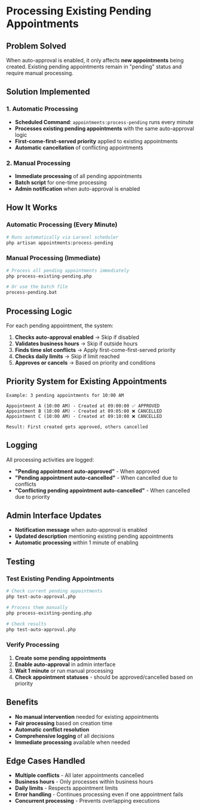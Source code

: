 # Processing Existing Pending Appointments

## Problem Solved

When auto-approval is enabled, it only affects **new appointments** being created. Existing pending appointments remain in "pending" status and require manual processing.

## Solution Implemented

### 1. **Automatic Processing**
- **Scheduled Command**: `appointments:process-pending` runs every minute
- **Processes existing pending appointments** with the same auto-approval logic
- **First-come-first-served priority** applied to existing appointments
- **Automatic cancellation** of conflicting appointments

### 2. **Manual Processing**
- **Immediate processing** of all pending appointments
- **Batch script** for one-time processing
- **Admin notification** when auto-approval is enabled

## How It Works

### Automatic Processing (Every Minute)
```bash
# Runs automatically via Laravel scheduler
php artisan appointments:process-pending
```

### Manual Processing (Immediate)
```bash
# Process all pending appointments immediately
php process-existing-pending.php

# Or use the batch file
process-pending.bat
```

## Processing Logic

For each pending appointment, the system:

1. **Checks auto-approval enabled** → Skip if disabled
2. **Validates business hours** → Skip if outside hours
3. **Finds time slot conflicts** → Apply first-come-first-served priority
4. **Checks daily limits** → Skip if limit reached
5. **Approves or cancels** → Based on priority and conditions

## Priority System for Existing Appointments

```
Example: 3 pending appointments for 10:00 AM

Appointment A (10:00 AM) - Created at 09:00:00 ✅ APPROVED
Appointment B (10:00 AM) - Created at 09:05:00 ❌ CANCELLED
Appointment C (10:00 AM) - Created at 09:10:00 ❌ CANCELLED

Result: First created gets approved, others cancelled
```

## Logging

All processing activities are logged:

- **"Pending appointment auto-approved"** - When approved
- **"Pending appointment auto-cancelled"** - When cancelled due to conflicts
- **"Conflicting pending appointment auto-cancelled"** - When cancelled due to priority

## Admin Interface Updates

- **Notification message** when auto-approval is enabled
- **Updated description** mentioning existing pending appointments
- **Automatic processing** within 1 minute of enabling

## Testing

### Test Existing Pending Appointments
```bash
# Check current pending appointments
php test-auto-approval.php

# Process them manually
php process-existing-pending.php

# Check results
php test-auto-approval.php
```

### Verify Processing
1. **Create some pending appointments**
2. **Enable auto-approval** in admin interface
3. **Wait 1 minute** or run manual processing
4. **Check appointment statuses** - should be approved/cancelled based on priority

## Benefits

- **No manual intervention** needed for existing appointments
- **Fair processing** based on creation time
- **Automatic conflict resolution** 
- **Comprehensive logging** of all decisions
- **Immediate processing** available when needed

## Edge Cases Handled

- **Multiple conflicts** - All later appointments cancelled
- **Business hours** - Only processes within business hours
- **Daily limits** - Respects appointment limits
- **Error handling** - Continues processing even if one appointment fails
- **Concurrent processing** - Prevents overlapping executions





